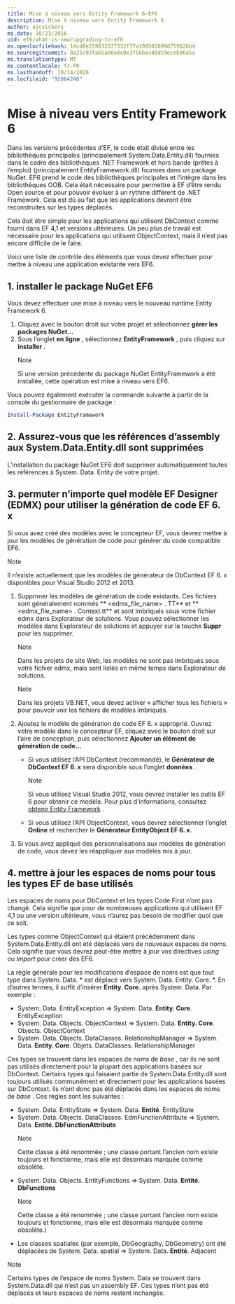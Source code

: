 ```yaml
---
title: Mise à niveau vers Entity Framework 6-EF6
description: Mise à niveau vers Entity Framework 6
author: ajcvickers
ms.date: 10/23/2016
uid: ef6/what-is-new/upgrading-to-ef6
ms.openlocfilehash: 14cd0e259832377332f77a199502699d75982bb4
ms.sourcegitcommit: 0a25c03fa65ae6e0e0e3f66bac48d59eceb96a5a
ms.translationtype: MT
ms.contentlocale: fr-FR
ms.lasthandoff: 10/14/2020
ms.locfileid: "92064248"
---
```

# <a name="upgrading-to-entity-framework-6"></a>Mise à niveau vers Entity Framework 6

Dans les versions précédentes d’EF, le code était divisé entre les bibliothèques principales (principalement System.Data.Entity.dll) fournies dans le cadre des bibliothèques .NET Framework et hors bande (prêtes à l’emploi) (principalement EntityFramework.dll) fournies dans un package NuGet. EF6 prend le code des bibliothèques principales et l’intègre dans les bibliothèques OOB. Cela était nécessaire pour permettre à EF d’être rendu Open source et pour pouvoir évoluer à un rythme différent de .NET Framework. Cela est dû au fait que les applications devront être reconstruites sur les types déplacés.

Cela doit être simple pour les applications qui utilisent DbContext comme fourni dans EF 4,1 et versions ultérieures. Un peu plus de travail est nécessaire pour les applications qui utilisent ObjectContext, mais il n’est pas encore difficile de le faire.

Voici une liste de contrôle des éléments que vous devez effectuer pour mettre à niveau une application existante vers EF6.

## <a name="1-install-the-ef6-nuget-package"></a>1. installer le package NuGet EF6

Vous devez effectuer une mise à niveau vers le nouveau runtime Entity Framework 6.

1. Cliquez avec le bouton droit sur votre projet et sélectionnez **gérer les packages NuGet...**  
2. Sous l’onglet **en ligne** , sélectionnez **EntityFramework** , puis cliquez sur **installer** .  
   > [!NOTE]
   > Si une version précédente du package NuGet EntityFramework a été installée, cette opération est mise à niveau vers EF6.

Vous pouvez également exécuter la commande suivante à partir de la console du gestionnaire de package :

``` powershell
Install-Package EntityFramework
```

## <a name="2-ensure-that-assembly-references-to-systemdataentitydll-are-removed"></a>2. Assurez-vous que les références d’assembly aux System.Data.Entity.dll sont supprimées

L’installation du package NuGet EF6 doit supprimer automatiquement toutes les références à System. Data. Entity de votre projet.

## <a name="3-swap-any-ef-designer-edmx-models-to-use-ef-6x-code-generation"></a>3. permuter n’importe quel modèle EF Designer (EDMX) pour utiliser la génération de code EF 6. x

Si vous avez créé des modèles avec le concepteur EF, vous devrez mettre à jour les modèles de génération de code pour générer du code compatible EF6.

> [!NOTE]
> Il n’existe actuellement que les modèles de générateur de DbContext EF 6. x disponibles pour Visual Studio 2012 et 2013.

1. Supprimer les modèles de génération de code existants. Ces fichiers sont généralement nommés ** \<edmx_file_name\> . TT** et ** \<edmx_file_name\> . Context.tt** et sont imbriqués sous votre fichier edmx dans Explorateur de solutions. Vous pouvez sélectionner les modèles dans Explorateur de solutions et appuyer sur la touche **Suppr** pour les supprimer.  
   > [!NOTE]
   > Dans les projets de site Web, les modèles ne sont pas imbriqués sous votre fichier edmx, mais sont listés en même temps dans Explorateur de solutions.  

   > [!NOTE]
   > Dans les projets VB.NET, vous devez activer « afficher tous les fichiers » pour pouvoir voir les fichiers de modèles imbriqués.
2. Ajoutez le modèle de génération de code EF 6. x approprié. Ouvrez votre modèle dans le concepteur EF, cliquez avec le bouton droit sur l’aire de conception, puis sélectionnez **Ajouter un élément de génération de code...**
    - Si vous utilisez l’API DbContext (recommandé), le **Générateur de DbContext EF 6. x** sera disponible sous l’onglet **données** .  
      > [!NOTE]
      > Si vous utilisez Visual Studio 2012, vous devrez installer les outils EF 6 pour obtenir ce modèle. Pour plus d’informations, consultez [obtenir Entity Framework](xref:ef6/fundamentals/install) .  

    - Si vous utilisez l’API ObjectContext, vous devrez sélectionner l’onglet **Online** et rechercher le **Générateur EntityObject EF 6. x**.  
3. Si vous avez appliqué des personnalisations aux modèles de génération de code, vous devez les réappliquer aux modèles mis à jour.

## <a name="4-update-namespaces-for-any-core-ef-types-being-used"></a>4. mettre à jour les espaces de noms pour tous les types EF de base utilisés

Les espaces de noms pour DbContext et les types Code First n’ont pas changé. Cela signifie que pour de nombreuses applications qui utilisent EF 4,1 ou une version ultérieure, vous n’aurez pas besoin de modifier quoi que ce soit.

Les types comme ObjectContext qui étaient précédemment dans System.Data.Entity.dll ont été déplacés vers de nouveaux espaces de noms. Cela signifie que vous devrez peut-être mettre à jour vos directives *using* ou *Import* pour créer des EF6.

La règle générale pour les modifications d’espace de noms est que tout type dans System. Data. * est déplacé vers System. Data. Entity. Core. *. En d’autres termes, il suffit d’insérer **Entity. Core.** après System. Data. Par exemple :

- System. Data. EntityException => System. Data. **Entity. Core**. EntityException  
- System. Data. Objects. ObjectContext => System. Data. **Entity. Core**. Objects. ObjectContext  
- System. Data. Objects. DataClasses. RelationshipManager => System. Data. **Entity. Core**. Objets. DataClasses. RelationshipManager  

Ces types se trouvent dans les espaces de noms de *base* , car ils ne sont pas utilisés directement pour la plupart des applications basées sur DbContext. Certains types qui faisaient partie de System.Data.Entity.dll sont toujours utilisés communément et directement pour les applications basées sur DbContext. ils n’ont donc pas été déplacés dans les espaces de noms de *base* . Ces règles sont les suivantes :

- System. Data. EntityState => System. Data. **Entité**. EntityState  
- System. Data. Objects. DataClasses. EdmFunctionAttribute => System. Data. **Entité. DbFunctionAttribute**  
  > [!NOTE]
  > Cette classe a été renommée ; une classe portant l’ancien nom existe toujours et fonctionne, mais elle est désormais marquée comme obsolète.  
- System. Data. Objects. EntityFunctions => System. Data. **Entité. DbFunctions**  
  > [!NOTE]
  > Cette classe a été renommée ; une classe portant l’ancien nom existe toujours et fonctionne, mais elle est désormais marquée comme obsolète.)  
- Les classes spatiales (par exemple, DbGeography, DbGeometry) ont été déplacées de System. Data. spatial => System. Data. **Entité**. Adjacent

> [!NOTE]
> Certains types de l’espace de noms System. Data se trouvent dans System.Data.dll qui n’est pas un assembly EF. Ces types n’ont pas été déplacés et leurs espaces de noms restent inchangés.
